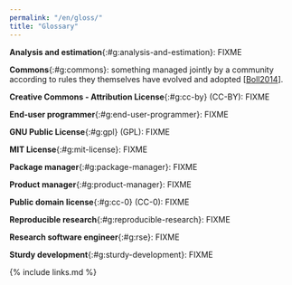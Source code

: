 ```yaml
---
permalink: "/en/gloss/"
title: "Glossary"
---
```


**Analysis and estimation**{:#g:analysis-and-estimation}:
FIXME

**Commons**{:#g:commons}:
something managed jointly by a community
according to rules they themselves have evolved and adopted
[[Boll2014](#CITE)].

**Creative Commons - Attribution License**{:#g:cc-by} (CC-BY):
FIXME

**End-user programmer**{:#g:end-user-programmer}:
FIXME

**GNU Public License**{:#g:gpl} (GPL):
FIXME

**MIT License**{:#g:mit-license}:
FIXME

**Package manager**{:#g:package-manager}:
FIXME

**Product manager**{:#g:product-manager}:
FIXME

**Public domain license**{:#g:cc-0} (CC-0):
FIXME

**Reproducible research**{:#g:reproducible-research}:
FIXME

**Research software engineer**{:#g:rse}:
FIXME

**Sturdy development**{:#g:sturdy-development}:
FIXME

{% include links.md %}
